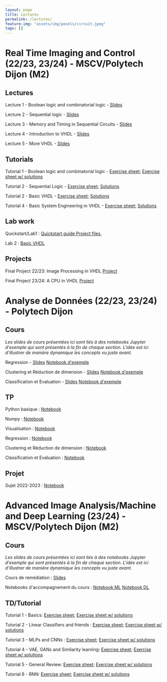 ```yaml
---
layout: page
title: Lectures
permalink: /lectures/
feature-img: "assets/img/pexels/circuit.jpeg"
tags: []
---
```

# Real Time Imaging and Control (22/23, 23/24) - MSCV/Polytech Dijon (M2)

## Lectures

Lecture 1 - Boolean logic and combinatorial logic - [Slides](../assets/data/MSCV_Intro_Logic.pdf)

Lecture 2 - Sequential logic - [Slides](../assets/data/MSCV_Sequential_logic-1.pdf_)

Lecture 3 - Memory and Timing in Sequential Circuits - [Slides](../assets/data/MSCV_Memory_and_Timing.pdf)

Lecture 4 - Introduction to VHDL - [Slides](../assets/data/MSCV_Intro_VHDL.pdf)

Lecture 5 - More VHDL - [Slides](../assets/data/MSCV_VHDL_Addendum.pdf)

## Tutorials

Tutorial 1 - Boolean logic and combinatorial logic - [Exercise sheet](../assets/data/Tutorial_1_RTIC.pdf); [Exercise sheet w/ solutions](../assets/data/Tutorial_1_RTIC-Solution.pdf)

Tutorial 2 - Sequential Logic - [Exercise sheet](../assets/data/Tutorial_2.pdf); [Solutions](../assets/data/Tutorial_2-Solutions.pdf)

Tutorial 2 - Basic VHDL - [Exercise sheet](../assets/data/Tutorial_3_RTIC.pdf); [Solutions](../assets/data/Tutorial_3_RTIC-Solutions.pdf)

Tutorial 4 - Basic System Engineering in VHDL - [Exercise sheet](../assets/data/Tutorial_4_RTIC.pdf); [Solutions](../assets/data/Tutorial_4_RTIC-Solutions.pdf)

## Lab work

Quickstart/Lab1 : [Quickstart guide](../assets/data/Tu),[Project files](../assets/data/Tu),

Lab 2 : [Basic VHDL](../assets/data/Tu)

## Projects

Final Project 22/23: Image Processing in VHDL [Project](../assets/data/Tu)

Final Project 23/24: A CPU in VHDL [Project](../assets/data/Tu)

# Analyse de Données (22/23, 23/24) - Polytech Dijon

## Cours

*Les slides de cours présentées ici sont liés à des notebooks Jupyter d'exemple qui sont présentés à la fin de chaque section. L'idée est ici d'illustrer de manière dynamique les concepts vu juste avant.*

Regression - [Slides](../assets/data/ESIREM_Regression.pdf) [Notebook d'exemple](../assets/data/regression.ipynb)

Clustering et Réduction de dimension - [Slides](../assets/data/ESIREM_Cluster_DimRed) [Notebook d'exemple](../assets/data/clustering.ipynb)

Classification et Evaluation - [Slides](../assets/data/ESIREM_Classif_Test.pdf) [Notebook d'exemple](../assets/data/classification.ipynb)


## TP

Python basique : [Notebook](../assets/data/Python/notebook.ipynb)

Numpy : [Notebook](../assets/data/Numpy/notebook.ipynb)

Visualisation : [Notebook](../assets/data/Visualisation/notebook.ipynb)

Regression : [Notebook](../assets/data/Regression/notebook.ipynb)

Clustering et Réduction de dimension : [Notebook](../assets/data/Clustering_DimRed/notebook.ipynb)

Classification et Evaluation : [Notebook](../assets/data/Classification/notebook.ipynb)

## Projet

Sujet 2022-2023 : [Notebook](../assets/data/DataAna_Exam/notebook.ipynb)


# Advanced Image Analysis/Machine and Deep Learning (23/24) - MSCV/Polytech Dijon (M2)

## Cours

*Les slides de cours présentées ici sont liés à des notebooks Jupyter d'exemple qui sont présentés à la fin de chaque section. L'idée est ici d'illustrer de manière dynamique les concepts vu juste avant.*

Cours de remédiation : [Slides](../assets/data/MSCV_MLDL_Remedial.pdf)

Notebooks d'accompagnement du cours : [Notebook ML](../assets/data/torch_tutorial_ml.ipynb) [Notebook DL](../assets/data/torch_tutorial_mlp-cnn.ipynb)

## TD/Tutorial

Tutorial 1 - Basics: [Exercise sheet](../assets/data/Tutorial_1_AIA.pdf); [Exercise sheet w/ solutions](../assets/data/Tutorial_1_AIA-Solutions.pdf)

Tutorial 2 - Linear Classifiers and friends : [Exercise sheet](../assets/data/Tutorial_2_AIA.pdf); [Exercise sheet w/ solutions](../assets/data/Tutorial_2_AIA-Solutions.pdf)

Tutorial 3 - MLPs and CNNs : [Exercise sheet](../assets/data/Tutorial_3_AIA.pdf); [Exercise sheet w/ solutions](../assets/data/Tutorial_3_AIA-Solutions.pdf)

Tutorial 4 - VAE, GANs and Similarity learning: [Exercise sheet](../assets/data/Tutorial_4_AIA.pdf); [Exercise sheet w/ solutions](../assets/data/Tutorial_4_AIA-Solutions.pdf)

Tutorial 5 - General Review: [Exercise sheet](../assets/data/Tutorial_5_AIA.pdf); [Exercise sheet w/ solutions](../assets/data/Tutorial_5_AIA-Solutions.pdf)

Tutorial 6 - RNN: [Exercise sheet](../assets/data/Tutorial_6_AIA.pdf); [Exercise sheet w/ solutions](../assets/data/Tutorial_6_AIA-Solutions.pdf)


